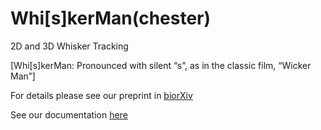 # Whi[s]kerMan(chester) 
2D and 3D Whisker Tracking 


[Whi[s]kerMan: Pronounced with silent “s”, as in the classic film, “Wicker Man”]

For details please see our preprint in [biorXiv](https://www.biorxiv.org/content/10.1101/773697v1)

See our documentation [here](/doc/Open_whiskerman.md)
